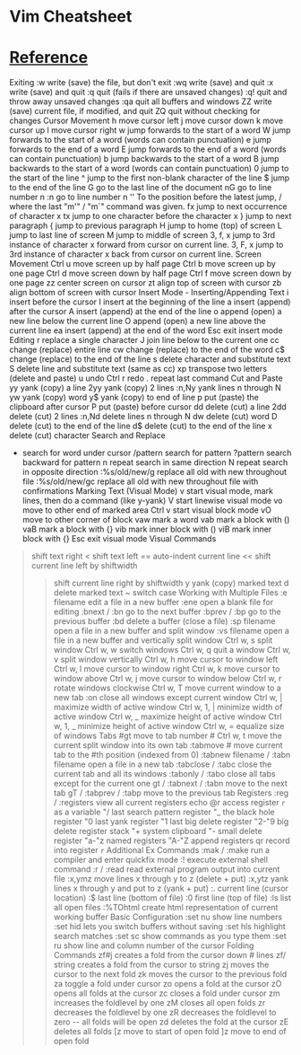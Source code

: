 # Vim Cheatsheet 
# [Reference](vim.rtorr.com)
Exiting
:w 	write (save) the file, but don't exit
:wq 	write (save) and quit
:x 	write (save) and quit
:q 	quit (fails if there are unsaved changes)
:q! 	quit and throw away unsaved changes
:qa 	quit all buffers and windows
ZZ 	write (save) current file, if modified, and quit
ZQ 	quit without checking for changes
Cursor Movement
h 	move cursor left
j 	move cursor down
k 	move cursor up
l 	move cursor right
w 	jump forwards to the start of a word
W 	jump forwards to the start of a word (words can contain punctuation)
e 	jump forwards to the end of a word
E 	jump forwards to the end of a word (words can contain punctuation)
b 	jump backwards to the start of a word
B 	jump backwards to the start of a word (words can contain punctuation)
0 	jump to the start of the line
^ 	jump to the first non-blank character of the line
$ 	jump to the end of the line
G 	go to the last line of the document
nG 	go to line number n
:n 	go to line number n
'' 	To the position before the latest jump, / where the last "m'" / "m`" command was given.
fx 	jump to next occurrence of character x
tx 	jump to one character before the character x
} 	jump to next paragraph
{ 	jump to previous paragraph
H 	jump to home (top) of screen
L 	jump to last line of screen
M 	jump to middle of screen
3, f, x 	jump to 3rd instance of character x forward from cursor on current line.
3, F, x 	jump to 3rd instance of character x back from cursor on current line.
Screen Movement
Ctrl u 	move screen up by half page
Ctrl b 	move screen up by one page
Ctrl d 	move screen down by half page
Ctrl f 	move screen down by one page
zz 	center screen on cursor
zt 	align top of screen with cursor
zb 	align bottom of screen with cursor
Insert Mode - Inserting/Appending Text
i 	insert before the cursor
I 	insert at the beginning of the line
a 	insert (append) after the cursor
A 	insert (append) at the end of the line
o 	append (open) a new line below the current line
O 	append (open) a new line above the current line
ea 	insert (append) at the end of the word
Esc 	exit insert mode
Editing
r 	replace a single character
J 	join line below to the current one
cc 	change (replace) entire line
cw 	change (replace) to the end of the word
c$ 	change (replace) to the end of the line
s 	delete character and substitute text
S 	delete line and substitute text (same as cc)
xp 	transpose two letters (delete and paste)
u 	undo
Ctrl r 	redo
. 	repeat last command
Cut and Paste
yy 	yank (copy) a line
2yy 	yank (copy) 2 lines
:n,Ny 	yank lines n through N
yw 	yank (copy) word
y$ 	yank (copy) to end of line
p 	put (paste) the clipboard after cursor
P 	put (paste) before cursor
dd 	delete (cut) a line
2dd 	delete (cut) 2 lines
:n,Nd 	delete lines n through N
dw 	delete (cut) word
D 	delete (cut) to the end of the line
d$ 	delete (cut) to the end of the line
x 	delete (cut) character
Search and Replace
* 	search for word under cursor
/pattern 	search for pattern
?pattern 	search backward for pattern
n 	repeat search in same direction
N 	repeat search in opposite direction
:%s/old/new/g 	replace all old with new throughout file
:%s/old/new/gc 	replace all old with new throughout file with confirmations
Marking Text (Visual Mode)
v 	start visual mode, mark lines, then do a command (like y-yank)
V 	start linewise visual mode
vo 	move to other end of marked area
Ctrl v 	start visual block mode
vO 	move to other corner of block
vaw 	mark a word
vab 	mark a block with ()
vaB 	mark a block with {}
vib 	mark inner block with ()
viB 	mark inner block with {}
Esc 	exit visual mode
Visual Commands
> 	shift text right
< 	shift text left
== 	auto-indent current line
<< 	shift current line left by shiftwidth
>> 	shift current line right by shiftwidth
y 	yank (copy) marked text
d 	delete marked text
~ 	switch case
Working with Multiple Files
:e filename 	edit a file in a new buffer
:ene 	open a blank file for editing
:bnext / :bn 	go to the next buffer
:bprev / :bp 	go to the previous buffer
:bd 	delete a buffer (close a file)
:sp filename 	open a file in a new buffer and split window
:vs filename 	open a file in a new buffer and vertically split window
Ctrl w, s 	split window
Ctrl w, w 	switch windows
Ctrl w, q 	quit a window
Ctrl w, v 	split window vertically
Ctrl w, h 	move cursor to window left
Ctrl w, l 	move cursor to window right
Ctrl w, k 	move cursor to window above
Ctrl w, j 	move cursor to window below
Ctrl w, r 	rotate windows clockwise
Ctrl w, T 	move current window to a new tab
:on 	close all windows except current window
Ctrl w, | 	maximize width of active window
Ctrl w, 1, | 	minimize width of active window
Ctrl w, _ 	maximize height of active window
Ctrl w, 1, _ 	minimize height of active window
Ctrl w, = 	equalize size of windows
Tabs
#gt 	move to tab number #
Ctrl w, t 	move the current split window into its own tab
:tabmove # 	move current tab to the #th position (indexed from 0)
:tabnew filename / :tabn filename 	open a file in a new tab
:tabclose / :tabc 	close the current tab and all its windows
:tabonly / :tabo 	close all tabs except for the current one
gt / :tabnext / :tabn 	move to the next tab
gT / :tabprev / :tabp 	move to the previous tab
Registers
:reg / :registers 	view all current registers
echo @r 	access register `r` as a variable
"/ 	last search pattern register
"_ 	the black hole register
"0 	last yank register
"1 	last big delete register
"2-"9 	big delete register stack
"+ 	system clipboard
"- 	small delete register
"a-"z 	named registers
"A-"Z 	append registers
qr 	record into register `r`
Additional Ex Commands
:mak / :make 	run a compiler and enter quickfix mode
:! 	execute external shell command
:r / :read 	read external program output into current file
:x,ymz 	move lines x through y to z (delete + put)
:x,ytz 	yank lines x through y and put to z (yank + put)
:. 	current line (cursor location)
:$ 	last line (bottom of file)
:0 	first line (top of file)
:ls 	list all open files
:%TOhtml 	create html representation of current working buffer
Basic Configuration
:set nu 	show line numbers
:set hid 	lets you switch buffers without saving
:set hls 	highlight search matches
:set sc 	show commands as you type them
:set ru 	show line and column number of the cursor
Folding Commands
zf#j 	creates a fold from the cursor down # lines
zf/ 	string creates a fold from the cursor to string
zj 	moves the cursor to the next fold
zk 	moves the cursor to the previous fold
za 	toggle a fold under cursor
zo 	opens a fold at the cursor
zO 	opens all folds at the cursor
zc 	closes a fold under cursor
zm 	increases the foldlevel by one
zM 	closes all open folds
zr 	decreases the foldlevel by one
zR 	decreases the foldlevel to zero -- all folds will be open
zd 	deletes the fold at the cursor
zE 	deletes all folds
[z 	move to start of open fold
]z 	move to end of open fold
 
